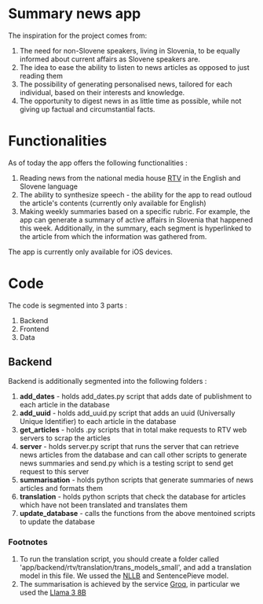 # Summary news app

The inspiration for the project comes from:

1. The need for non-Slovene speakers, living in Slovenia, to be equally informed about current affairs as Slovene speakers are.
2. The idea to ease the ability to listen to news articles as opposed to just reading them
3. The possibility of generating personalised news, tailored for each individual, based on their interests and knowledge.
4. The opportunity to digest news in as little time as possible, while not giving up factual and circumstantial facts.

# Functionalities
As of today the app offers the following functionalities : 
1. Reading news from the national media house [RTV](https://www.rtvslo.si) in the English and Slovene language
2. The ability to synthesize speech - the ability for the app to read outloud the article's contents (currently only available for English)
3. Making weekly summaries based on a specific rubric. For example, the app can generate a summary of active affairs in Slovenia that happened this week. Additionally, in the summary, each segment is hyperlinked to the article from which the information was gathered from.

The app is currently only available for iOS devices. 

# Code
The code is segmented into 3 parts : 
1. Backend
2. Frontend
3. Data

## Backend
Backend is additionally segmented into the following folders : 
1. **add_dates** - holds add_dates.py script that adds date of publishment to each article in the database
2. **add_uuid** - holds add_uuid.py script that adds an uuid (Universally Unique Identifier) to each article in the database
3. **get_articles** - holds .py scripts that in total make requests to RTV web servers to scrap the articles
4. **server** - holds server.py script that runs the server that can retrieve news articles from the database and can call other scripts to generate news summaries and send.py which is a testing script to send get request to this server
5. **summarisation** - holds python scripts that generate summaries of news articles and formats them
6. **translation** - holds python scripts that check the database for articles which have not been translated and translates them
7. **update_database** - calls the functions from the above mentoined scripts to update the database

### Footnotes

1. To run the translation script, you should create a folder called 'app/backend/rtv/translation/trans_models_small', and add a translation model in this file. We ussed the [NLLB](https://forum.opennmt.net/t/nllb-200-with-ctranslate2/5090) and SentencePieve model.
2. The summarisation is achieved by the service [Groq](https://groq.com), in particular we used the [Llama 3 8B](https://huggingface.co/meta-llama/Meta-Llama-3-8B)
